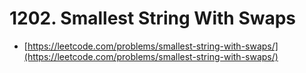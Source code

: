 # 1202. Smallest String With Swaps

- [https://leetcode.com/problems/smallest-string-with-swaps/](https://leetcode.com/problems/smallest-string-with-swaps/)
